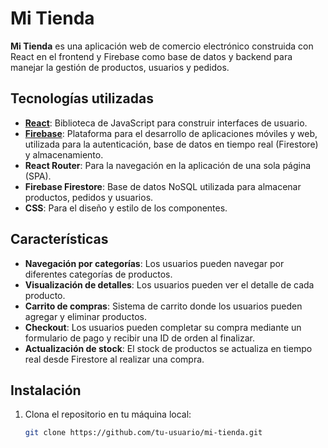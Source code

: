 # Mi Tienda

**Mi Tienda** es una aplicación web de comercio electrónico construida con React en el frontend y Firebase como base de datos y backend para manejar la gestión de productos, usuarios y pedidos.

## Tecnologías utilizadas

- **[React](https://reactjs.org/)**: Biblioteca de JavaScript para construir interfaces de usuario.
- **[Firebase](https://firebase.google.com/)**: Plataforma para el desarrollo de aplicaciones móviles y web, utilizada para la autenticación, base de datos en tiempo real (Firestore) y almacenamiento.
- **React Router**: Para la navegación en la aplicación de una sola página (SPA).
- **Firebase Firestore**: Base de datos NoSQL utilizada para almacenar productos, pedidos y usuarios.
- **CSS**: Para el diseño y estilo de los componentes.

## Características

- **Navegación por categorías**: Los usuarios pueden navegar por diferentes categorías de productos.
- **Visualización de detalles**: Los usuarios pueden ver el detalle de cada producto.
- **Carrito de compras**: Sistema de carrito donde los usuarios pueden agregar y eliminar productos.
- **Checkout**: Los usuarios pueden completar su compra mediante un formulario de pago y recibir una ID de orden al finalizar.
- **Actualización de stock**: El stock de productos se actualiza en tiempo real desde Firestore al realizar una compra.

## Instalación

1. Clona el repositorio en tu máquina local:

   ```bash
   git clone https://github.com/tu-usuario/mi-tienda.git
